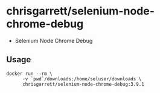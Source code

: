 # chrisgarrett/selenium-node-chrome-debug

* Selenium Node Chrome Debug

## Usage

```
docker run --rm \
      -v `pwd`/downloads:/home/seluser/downloads \
      chrisgarrett/selenium-node-chrome-debug:3.9.1 
```

